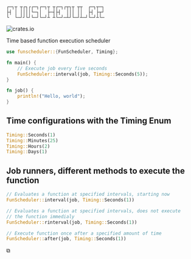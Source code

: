 ``` text
┌─┐┬ ┬┌┐┌┌─┐┌─┐┬ ┬┌─┐┌┬┐┬ ┬┬  ┌─┐┬─┐
├┤ │ ││││└─┐│  ├─┤├┤  │││ ││  ├┤ ├┬┘
└  └─┘┘└┘└─┘└─┘┴ ┴└─┘─┴┘└─┘┴─┘└─┘┴└─
```
![crates.io](https://img.shields.io/crates/v/funscheduler.svg "crates.io")

Time based function execution scheduler

``` rust
use funscheduler::{FunScheduler, Timing};

fn main() {
    // Execute job every five seconds
    FunScheduler::interval(job, Timing::Seconds(5));
}

fn job() {
    println!("Hello, world");
}
```

## Time configurations with the Timing Enum

``` rust
Timing::Seconds(1)
Timing::Minutes(25)
Timing::Hours(2)
Timing::Days(1)
```

## Job runners, different methods to execute the function

``` rust
// Evaluates a function at specified intervals, starting now
FunScheduler::interval(job, Timing::Seconds(1))

// Evaluates a function at specified intervals, does not execute
// the function immedialy
FunScheduler::rinterval(job, Timing::Seconds(1))

// Execute function once after a specified amount of time
FunScheduler::after(job, Timing::Seconds(1))
```

⧉
